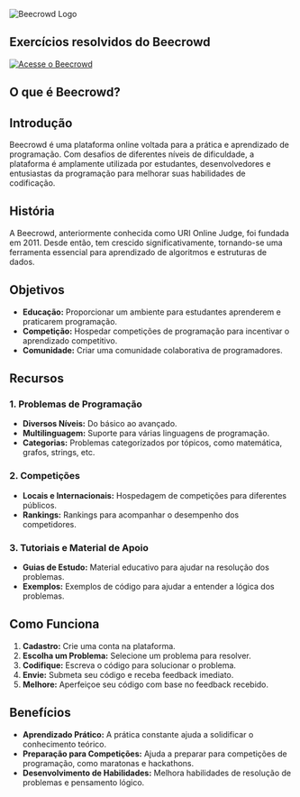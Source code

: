![Beecrowd Logo](https://hermes.dio.me/articles/cover/3f84021b-aa8b-45b2-9641-8d2fe240174e.jpg)

## Exercícios resolvidos do Beecrowd

[![Acesse o Beecrowd](https://img.shields.io/badge/Acesse%20o%20Beecrowd-007bff?style=for-the-badge&logo=beecrowd&logoColor=white)](https://www.beecrowd.com.br/)

## O que é Beecrowd?

## Introdução

Beecrowd é uma plataforma online voltada para a prática e aprendizado de programação. Com desafios de diferentes níveis de dificuldade, a plataforma é amplamente utilizada por estudantes, desenvolvedores e entusiastas da programação para melhorar suas habilidades de codificação.

## História

A Beecrowd, anteriormente conhecida como URI Online Judge, foi fundada em 2011. Desde então, tem crescido significativamente, tornando-se uma ferramenta essencial para aprendizado de algoritmos e estruturas de dados.

## Objetivos

- **Educação:** Proporcionar um ambiente para estudantes aprenderem e praticarem programação.
- **Competição:** Hospedar competições de programação para incentivar o aprendizado competitivo.
- **Comunidade:** Criar uma comunidade colaborativa de programadores.

## Recursos

### 1. Problemas de Programação

- **Diversos Níveis:** Do básico ao avançado.
- **Multilinguagem:** Suporte para várias linguagens de programação.
- **Categorias:** Problemas categorizados por tópicos, como matemática, grafos, strings, etc.

### 2. Competições

- **Locais e Internacionais:** Hospedagem de competições para diferentes públicos.
- **Rankings:** Rankings para acompanhar o desempenho dos competidores.

### 3. Tutoriais e Material de Apoio

- **Guias de Estudo:** Material educativo para ajudar na resolução dos problemas.
- **Exemplos:** Exemplos de código para ajudar a entender a lógica dos problemas.

## Como Funciona

1. **Cadastro:** Crie uma conta na plataforma.
2. **Escolha um Problema:** Selecione um problema para resolver.
3. **Codifique:** Escreva o código para solucionar o problema.
4. **Envie:** Submeta seu código e receba feedback imediato.
5. **Melhore:** Aperfeiçoe seu código com base no feedback recebido.

## Benefícios

- **Aprendizado Prático:** A prática constante ajuda a solidificar o conhecimento teórico.
- **Preparação para Competições:** Ajuda a preparar para competições de programação, como maratonas e hackathons.
- **Desenvolvimento de Habilidades:** Melhora habilidades de resolução de problemas e pensamento lógico.

